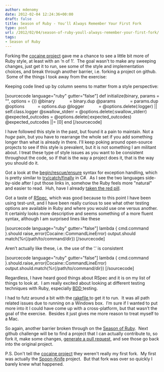 ```yaml
---
author: mdenomy
date: 2012-02-04 12:24:36+00:00
draft: false
title: Season of Ruby - You'll Always Remember Your First Fork
type: post
url: /2012/02/04/season-of-ruby-youll-always-remember-your-first-fork/
tags:
- Season of Ruby
---
```


Forking the [cocaine project](https://github.com/thoughtbot/cocaine) gave me a chance to see a little bit more of Ruby style, at least with an ‘n of 1’.  The goal wasn't to make any sweeping changes, just get it to run, see some of the style and implementation choices, and break through another barrier, i.e. forking a project on github.  Some of the things I took away from the exercise:

Keeping code lined up by column seems to matter from a style perspective:

[sourcecode language="ruby" gutter="false"]
def initialize(binary, params = "", options = {})
   @binary            = binary.dup
   @params            = params.dup
   @options           = options.dup
   @logger            = @options.delete(:logger) || self.class.logger
   @swallow_stderr    = @options.delete(:swallow_stderr)
   @expected_outcodes = @options.delete(:expected_outcodes)
   @expected_outcodes ||= [0]
end
[/sourcecode]

I have followed this style in the past, but found it a pain to maintain. Not a _huge_ pain, but you have to rearrange the whole set if you add something longer than what is already in there. I'll keep poking around open-source projects to see if this style is prevalent, but it is not something I am militant about. I treat these type of style issues as you want to be consistent throughout the code, so if that is the way a project does it, that is the way you should do it.

Got a look at the [begin/rescue/ensure](http://ruby-doc.org/docs/ProgrammingRuby/html/tut_exceptions.html) syntax for exception handling, which is pretty similar to [try/catch/finally](http://msdn.microsoft.com/en-us/library/dszsf989(v=vs.80).aspx) in C#.  As I see the two languages side-by-side after I put those links in, somehow the Ruby feels more "natural" and easier to read.  Huh, have I already [taken the red pill](http://en.wikipedia.org/wiki/Red_pill_and_blue_pill).

Got a taste of [RSpec](http://rspec.info/), which was good because to this point I have been using test-unit, and I have been really curious to see what other testing options are available in Ruby and where you would use one versus another.  It certainly looks more descriptive and seems something of a more fluent syntax, although I am surprised lines like these

[sourcecode language="ruby" gutter="false"]
  lambda { cmd.command }.should raise_error(Cocaine::CommandLineError)
  output.should match(%r{/path/to/command/dir})
[/sourcecode]

Aren’t actually like these, i.e. the use of the ‘.’ is consistent

[sourcecode language="ruby" gutter="false"]
  lambda { cmd.command }.should.raise_error(Cocaine::CommandLineError)
  output.should.match(%r{/path/to/command/dir})
[/sourcecode]

Regardless, I have heard good things about RSpec and it is on my list of things to look at.  I am really excited about looking at different testing techniques with Ruby, especially [BDD ](http://cukes.info/)testing.

I had to futz around a bit with the [rakefile ](http://rake.rubyforge.org/)to get it to run.  It was all path related issues due to running on a Windows box.  I’m sure if I wanted to put more into it I could have come up with a cross-platform, but that wasn’t the goal of the exercise.  Besides it just gives me more reason to treat myself to a Mac.

So again, another barrier broken through on the [Season of Ruby](http://mdenomy.wordpress.com/category/season-of-ruby/).  Next github challenge will be to find a project that I can actually contribute to, so fork it, make some changes, [generate a pull request](http://help.github.com/send-pull-requests/), and see those go back into the original project.

P.S. Don't tell the [cocaine project](https://github.com/thoughtbot/cocaine) they weren't really my first fork.  My first was actually the [Spoon-Knife](https://github.com/octocat/Spoon-Knife) project.  But that fork was over so quickly I barely knew what happened.
